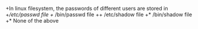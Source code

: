 +In linux filesystem, the passwords of different users are stored in
+*/etc/passwd file
+* /bin/passwd file
++ /etc/shadow file
+* /bin/shadow file
+* None of the above
